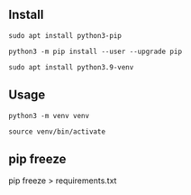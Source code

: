 ## Install
```
sudo apt install python3-pip

python3 -m pip install --user --upgrade pip

sudo apt install python3.9-venv
```
## Usage
```
python3 -m venv venv

source venv/bin/activate

```

## pip freeze
pip freeze > requirements.txt